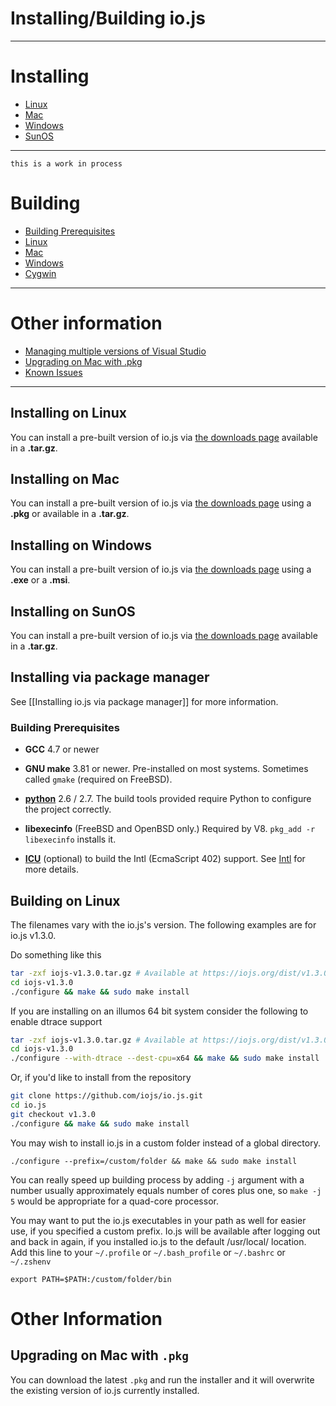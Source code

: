 # Installing/Building io.js

***

# Installing
* [Linux](#installing-on-linux)
* [Mac](#installing-on-mac)
* [Windows](#installing-on-windows)
* [SunOS](#installing-on-sunos)

***

``` this is a work in process ```

# Building
* [Building Prerequisites](#building-prerequisites)
* [Linux](#building-on-linux)
* [Mac](#building-on-mac)
* [Windows](#building-on-windows)
* [Cygwin](#building-on-cygwin)

***

# Other information
* [Managing multiple versions of Visual Studio](#managing-multiple-versions-of-visual-studio)
* [Upgrading on Mac with .pkg](upgrading-on-mac-with-pkg)
* [Known Issues](#known-issues)

***

## Installing on Linux
You can install a pre-built version of io.js via [the downloads page](http://iojs.org/download/) available in a **.tar.gz**.

## Installing on Mac
You can install a pre-built version of io.js via [the downloads page](http://iojs.org/download/) using a **.pkg** or available in a **.tar.gz**.

## Installing on Windows
You can install a pre-built version of io.js via [the downloads page](http://iojs.org/download/) using a **.exe** or a **.msi**.

## Installing on SunOS
You can install a pre-built version of io.js via [the downloads page](http://iojs.org/download/) available in a **.tar.gz**.

## Installing via package manager
See [[Installing io.js via package manager]] for more information.

### Building Prerequisites

* **GCC** 4.7 or newer

* **GNU make** 3.81 or newer. Pre-installed on most systems. Sometimes called `gmake` (required on FreeBSD).

* [**python**](http://python.org) 2.6 / 2.7. The build tools provided require Python to configure the project correctly.

* **libexecinfo** (FreeBSD and OpenBSD only.) Required by V8. `pkg_add -r libexecinfo` installs it.

* [**ICU**](http://icu-project.org) (optional) to build the Intl (EcmaScript 402) support. See [Intl](Intl) for more details.

## Building on Linux

The filenames vary with the io.js's version. The following examples are for io.js v1.3.0.

Do something like this

```sh
tar -zxf iojs-v1.3.0.tar.gz # Available at https://iojs.org/dist/v1.3.0/iojs-v1.3.0.tar.gz
cd iojs-v1.3.0
./configure && make && sudo make install
```

If you are installing on an illumos 64 bit system consider the following to enable dtrace support 

```sh
tar -zxf iojs-v1.3.0.tar.gz # Available at https://iojs.org/dist/v1.3.0/iojs-v1.3.0.tar.gz
cd iojs-v1.3.0
./configure --with-dtrace --dest-cpu=x64 && make && sudo make install
```

Or, if you'd like to install from the repository

```sh
git clone https://github.com/iojs/io.js.git
cd io.js
git checkout v1.3.0
./configure && make && sudo make install
```

You may wish to install io.js in a custom folder instead of a global directory. 

    ./configure --prefix=/custom/folder && make && sudo make install

You can really speed up building process by adding `-j` argument with a number usually approximately equals number of cores plus one, so `make -j 5` would be appropriate for a quad-core processor.

You may want to put the io.js executables in your path as well for easier use, if you specified a custom prefix. Io.js will be available after logging out and back in again, if you installed io.js to the default /usr/local/ location. Add this line to your `~/.profile` or `~/.bash_profile` or `~/.bashrc` or `~/.zshenv`

    export PATH=$PATH:/custom/folder/bin

# Other Information

## Upgrading on Mac with `.pkg`

You can download the latest `.pkg` and run the installer and it will overwrite the existing version of io.js currently installed.